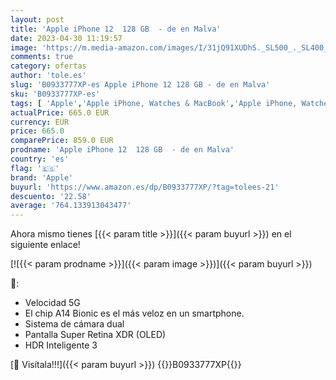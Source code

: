 ```yaml
---
layout: post
title: 'Apple iPhone 12  128 GB  - de en Malva'
date: 2023-04-30 11:19:57
image: 'https://m.media-amazon.com/images/I/31jQ91XUDhS._SL500_._SL400_.jpg'
comments: true
category: ofertas
author: 'tole.es'
slug: 'B0933777XP-es Apple iPhone 12 128 GB - de en Malva'
sku: 'B0933777XP-es'
tags: [ 'Apple','Apple iPhone, Watches & MacBook','Apple iPhone, Watches & MacBooks','Apple iPhones, Watches & MacBooks','Comunicación móvil y accesorios','Custom Stores','Electrónica','Móviles','Móviles y smartphones libres','Self Service','Special Features Stores','apple','iPhone','iphone','partition_000','partition_063','partition_088','partition_109','🇪🇸', ]
actualPrice: 665.0 EUR
currency: EUR
price: 665.0
comparePrice: 859.0 EUR
prodname: 'Apple iPhone 12  128 GB  - de en Malva'
country: 'es'
flag: '🇪🇸'
brand: 'Apple'
buyurl: 'https://www.amazon.es/dp/B0933777XP/?tag=tolees-21'
descuento: '22.58'
average: '764.133913043477'
---
```


Ahora mismo tienes [{{< param title >}}]({{< param buyurl >}}) en el siguiente enlace!

[![{{< param prodname >}}]({{< param image >}})]({{< param buyurl >}})

🔎:

- Velocidad 5G
- El chip A14 Bionic es el más veloz en un smartphone.
- Sistema de cámara dual
- Pantalla Super Retina XDR (OLED)
- HDR Inteligente 3

[🛒 Visítala!!!]({{< param buyurl >}})
{{<world>}}B0933777XP{{</world>}}
